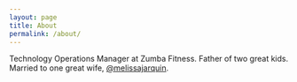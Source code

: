 ```yaml
---
layout: page
title: About
permalink: /about/
---
```


Technology Operations Manager at Zumba Fitness. Father of two great kids. Married to one great wife, <a href="https://twitter.com/melissajarquin">@melissajarquin</a>.


